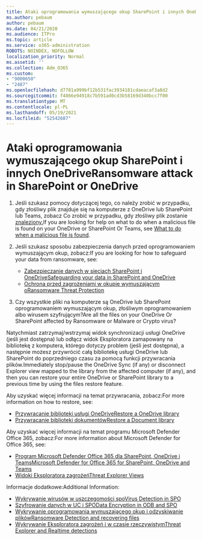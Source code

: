 ```yaml
---
title: Ataki oprogramowania wymuszającego okup SharePoint i innych OneDrive
ms.author: pebaum
author: pebaum
ms.date: 04/21/2020
ms.audience: ITPro
ms.topic: article
ms.service: o365-administration
ROBOTS: NOINDEX, NOFOLLOW
localization_priority: Normal
ms.assetid: ''
ms.collection: Adm_O365
ms.custom:
- "9000650"
- "2487"
ms.openlocfilehash: d7781a999bf12b531fac3934181cdaeacaf3a8d2
ms.sourcegitcommit: f4866e94918c7b591ad0cd3b58169d340bcc7f00
ms.translationtype: MT
ms.contentlocale: pl-PL
ms.lasthandoff: 05/19/2021
ms.locfileid: "52542687"
---
```

# <a name="ransomware-attack-in-sharepoint-or-onedrive"></a><span data-ttu-id="781f7-102">Ataki oprogramowania wymuszającego okup SharePoint i innych OneDrive</span><span class="sxs-lookup"><span data-stu-id="781f7-102">Ransomware attack in SharePoint or OneDrive</span></span>

1.  <span data-ttu-id="781f7-103">Jeśli szukasz pomocy dotyczącej tego, co należy zrobić w przypadku, gdy złośliwy plik znajduje się na komputerze z OneDrive lub SharePoint lub Teams, zobacz Co zrobić w przypadku, gdy złośliwy plik zostanie [znaleziony.](https://support.office.com/en-ie/article/what-to-do-when-a-malicious-file-is-found-in-sharepoint-online-onedrive-or-microsoft-teams-01e902ad-a903-4e0f-b093-1e1ac0c37ad2)</span><span class="sxs-lookup"><span data-stu-id="781f7-103">If you are looking for help on what to do when a malicious file is found on your OneDrive or SharePoint Or Teams, see [What to do when a malicious file is found](https://support.office.com/en-ie/article/what-to-do-when-a-malicious-file-is-found-in-sharepoint-online-onedrive-or-microsoft-teams-01e902ad-a903-4e0f-b093-1e1ac0c37ad2).</span></span>
2. <span data-ttu-id="781f7-104">Jeśli szukasz sposobu zabezpieczenia danych przed oprogramowaniem wymuszającym okup, zobacz:</span><span class="sxs-lookup"><span data-stu-id="781f7-104">If you are looking for how to safeguard your data from ransomware, see:</span></span>
    - [<span data-ttu-id="781f7-105">Zabezpieczanie danych w sieciach SharePoint i OneDrive</span><span class="sxs-lookup"><span data-stu-id="781f7-105">Safeguarding your data in SharePoint and OneDrive</span></span>](/sharepoint/safeguarding-your-data) 
    - [<span data-ttu-id="781f7-106">Ochrona przed zagrożeniami w okupie wymuszającym o</span><span class="sxs-lookup"><span data-stu-id="781f7-106">Ransomware Threat Protection</span></span>](/windows/security/threat-protection/intelligence/ransomware-malware)    

3.  <span data-ttu-id="781f7-107">Czy wszystkie pliki na komputerze są OneDrive lub SharePoint oprogramowaniem wymuszającym okup, złośliwym oprogramowaniem albo wirusem szyfrującym?</span><span class="sxs-lookup"><span data-stu-id="781f7-107">Are all the files on your OneDrive Or SharePoint affected by Ransomware or Malware or Crypto virus?</span></span> 

<span data-ttu-id="781f7-108">Natychmiast zatrzymaj/wstrzymaj widok synchronizacji usługi OneDrive (jeśli jest dostępna) lub odłącz widok Eksploratora zamapowany na bibliotekę z komputera, którego dotyczy problem (jeśli jest dostępna), a następnie możesz przywrócić całą bibliotekę usługi OneDrive lub SharePoint do poprzedniego czasu za pomocą funkcji przywracania plików.</span><span class="sxs-lookup"><span data-stu-id="781f7-108">Immediately stop/pause the OneDrive Sync (if any) or disconnect Explorer view mapped to the library from the affected computer (if any), and then you can restore your entire OneDrive or SharePoint library to a previous time by using the files restore feature.</span></span> 

<span data-ttu-id="781f7-109">Aby uzyskać więcej informacji na temat przywracania, zobacz:</span><span class="sxs-lookup"><span data-stu-id="781f7-109">For more information on how to restore, see:</span></span>

- [<span data-ttu-id="781f7-110">Przywracanie biblioteki usługi OneDrive</span><span class="sxs-lookup"><span data-stu-id="781f7-110">Restore a OneDrive library</span></span>](https://support.office.com/article/restore-your-onedrive-fa231298-759d-41cf-bcd0-25ac53eb8a150)
- [<span data-ttu-id="781f7-111">Przywracanie biblioteki dokumentów</span><span class="sxs-lookup"><span data-stu-id="781f7-111">Restore a Document library</span></span>](https://support.office.com/article/restore-a-document-library-317791c3-8bd0-4dfd-8254-3ca90883d39a)

<span data-ttu-id="781f7-112">Aby uzyskać więcej informacji na temat programu Microsoft Defender Office 365, zobacz:</span><span class="sxs-lookup"><span data-stu-id="781f7-112">For more information about Microsoft Defender for Office 365, see:</span></span>
- [<span data-ttu-id="781f7-113">Program Microsoft Defender Office 365 dla SharePoint, OneDrive i Teams</span><span class="sxs-lookup"><span data-stu-id="781f7-113">Microsoft Defender for Office 365 for SharePoint, OneDrive and Teams</span></span>](/microsoft-365/security/office-365-security/atp-for-spo-odb-and-teams)
- [<span data-ttu-id="781f7-114">Widoki Eksploratora zagrożeń</span><span class="sxs-lookup"><span data-stu-id="781f7-114">Threat Explorer Views</span></span>](/microsoft-365/security/office-365-security/threat-explorer-views)

<span data-ttu-id="781f7-115">Informacje dodatkowe:</span><span class="sxs-lookup"><span data-stu-id="781f7-115">Additional Information:</span></span>

- [<span data-ttu-id="781f7-116">Wykrywanie wirusów w uszczegomości spo</span><span class="sxs-lookup"><span data-stu-id="781f7-116">Virus Detection in SPO</span></span>](/microsoft-365/security/office-365-security/virus-detection-in-spo)</br>
- [<span data-ttu-id="781f7-117">Szyfrowanie danych w UC i SPO</span><span class="sxs-lookup"><span data-stu-id="781f7-117">Data Encryption in ODB and SPO</span></span>](/microsoft-365/compliance/data-encryption-in-odb-and-spo)</br>
- [<span data-ttu-id="781f7-118">Wykrywanie oprogramowania wymuszającego okup i odzyskiwanie plików</span><span class="sxs-lookup"><span data-stu-id="781f7-118">Ransomware Detection and recovering files</span></span>](https://support.office.com/article/Ransomware-detection-and-recovering-your-files-0d90ec50-6bfd-40f4-acc7-b8c12c73637f)</br>
- [<span data-ttu-id="781f7-119">Wykrywanie Eksploratora zagrożeń i w czasie rzeczywistym</span><span class="sxs-lookup"><span data-stu-id="781f7-119">Threat Explorer and Realtime detections</span></span>](/microsoft-365/security/office-365-security/threat-explorer-views)